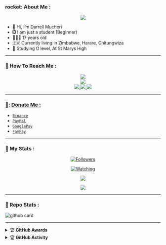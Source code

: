 ### rocket: About Me :

<p align="center">
  <img src="https://postimg.cc/zyc7cPmg" />
</p>

- 👋 Hi, I’m Darrell Mucheri
- ❎ I am just a student (Beginner)
- 👨🏻‍🦱 17 years old
- 🇿🇼 Currently living in Zimbabwe, Harare, Chitungwiza
- 🌱 Studying O level, At St Marys High

---

### :unicorn: How To Reach Me :
<p align="center">
<a href="https://youtube.com/@DGXeon"><img src="https://img.shields.io/badge/YouTube-ff0000?style=for-the-badge&logo=youtube&logoColor=ff000000&link=https://youtube.com/@DGXeon" /><br>
<a href="https://whatsapp.com/channel/0029VaG9VfPKWEKk1rxTQD20"><img src="https://img.shields.io/badge/WhatsApp Channel-25D366?style=for-the-badge&logo=whatsapp&logoColor=white&link=https://whatsapp.com/channel/0029VaG9VfPKWEKk1rxTQD20" /><br>
<a href="https://t.me/xeonbotinc"><img src="https://img.shields.io/badge/Telegram-00FFFF?style=for-the-badge&logo=telegram&logoColor=white" />
<a href="https://chat.whatsapp.com/Kjm8rnDFcpb04gQNSTbW2d"><img src="https://img.shields.io/badge/WhatsApp Group-25D366?style=for-the-badge&logo=whatsapp&logoColor=white" />
<a href="https://www.instagram.com/unicorn_xeon13?igsh=MzNlNGNkZWQ4Mg=="><img src="https://img.shields.io/badge/Instagram-A020F0?style=for-the-badge&logo=instagram&logoColor=white" />
</p>

---

### 🚀: Donate Me :

- [`Binance`](https://)
- [`PayPal`](https://www.paypal.me/)
- [`GooglePay`](https://)
- [`FamPay`](mmm)

---

### :unicorn: My Stats :
<p align="center"><a href="https://github.com/MrFr3nk/followers"><img title="Followers" src="https://img.shields.io/github/followers/MrFr3nk?color=red&style=flat-square"></a></p>
<p align="center"><a href="https://komarev.com/ghpvc/?username=MrFr3nk&color=blue&style=flat-square&label=Profile+Views"><img title="Watching" src="https://komarev.com/ghpvc/?username=MrFr3nk&color=green&style=flat-square&label=Profile+View"></a>
</p>
<p align="center"><a href="https://github.com/MrFr3nk"><img src="https://github-readme-stats.vercel.app/api?username=MrFr3nk&show_icons=true&theme=radical"></a></p>
<p align="center"><a href="https://github.com/MrFr3nk"><img src="https://github-readme-stats.vercel.app/api/top-langs/?username=MrFr3nk&theme=radical&layout=compact"></a></p>

---

### :unicorn: Repo Stats : 
![github card](https://github-readme-stats.vercel.app/api/pin/?username=MrFr3nk&repo=CheemsBot-MD4&theme=radical)

---

<details>
    <summary>&#127942 <b>GitHub Awards</b></summary><br/>

![Github Trophy](https://github-profile-trophy.vercel.app/?username=MrFr3nk)

</details>

<details>
    <summary>&#127942 <b>GitHub Activity</b></summary><br/>

![Metrics](https://metrics.lecoq.io/MrFr3nk?template=classic&repositories.forks=true&languages=1&languages.colors=github&languages.threshold=0%25&config.timezone=Asia%2FKolkata)

</details> 

<!---
DxTku is a ✨ special ✨ repository because its `README.md` (this file) appears on your GitHub profile.
You can click the Preview link to take a look at your changes.
--->
